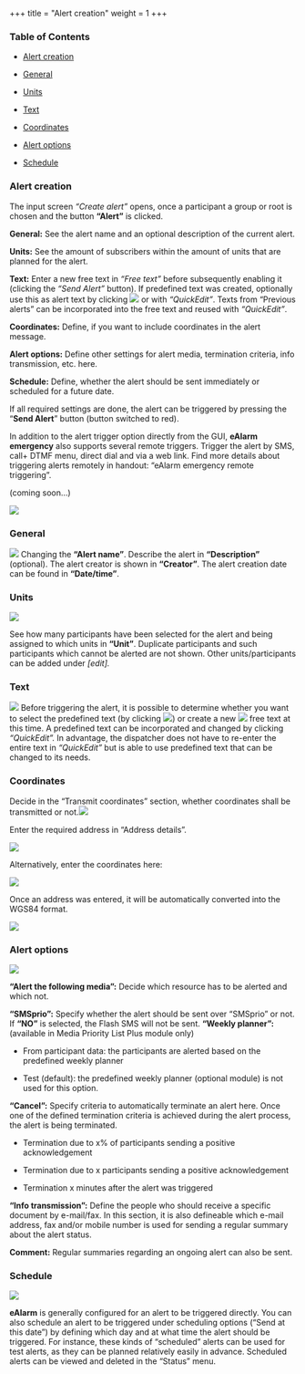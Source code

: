+++
title = "Alert creation"
weight = 1
+++

### Table of Contents 

- [Alert creation](#alert_creation)

- [General](#general)

- [Units](#units)

- [Text](#text)

- [Coordinates](#coordinates)

- [Alert options](#alert_options)

- [Schedule](#schedule)

<a name="alert_creation"></a>
### Alert creation 

The input screen *“Create alert”* opens, once a participant a group or
root is chosen and the button **“Alert”** is clicked.

**General:** See the alert name and an optional description of the
current alert.

**Units:** See the amount of subscribers within the amount of units that
are planned for the alert.

**Text:** Enter a new free text in *“Free text”* before subsequently
enabling it (clicking the *“Send Alert”* button). If predefined text was
created, optionally use this as alert text by clicking ![](/img/runderblauesdings.png?classes=shadow)
or with *“QuickEdit”*. Texts from “Previous alerts” can be incorporated
into the free text and reused with *“QuickEdit”*.

**Coordinates:** Define, if you want to include coordinates in the alert
message.

**Alert options:** Define other settings for alert media, termination
criteria, info transmission, etc. here.

**Schedule:** Define, whether the alert should be sent immediately or
scheduled for a future date.

If all required settings are done, the alert can be triggered by
pressing the “**Send Alert**” button (button switched to red).

In addition to the alert trigger option directly from the GUI, **eAlarm
emergency** also supports several remote triggers. Trigger the alert by
SMS, call+ DTMF menu, direct dial and via a web link. Find more details
about triggering alerts remotely in handout: “eAlarm emergency remote
triggering”.

(coming soon…)

![](/img/alarm_erstellen_freitext_en.34542f25cb3bf6b54af64377f65e68e4.png?classes=shadow)

<a name="general"></a>
### General 

![](/img/ealarm_erstellen_allgemein_en.png?classes=shadow)
Changing the **“Alert name”**. Describe the alert in **“Description”**
(optional). The alert creator is shown in **“Creator”**. The alert
creation date can be found in **“Date/time”**.

<a name="units"></a>
### Units 

![](/img/alarm_erstellen_einheit_en.072081be3fe2f6fff7012d0fd8c8bc3f.png?classes=shadow)

See how many participants have been selected for the alert and being
assigned to which units in **“Unit”**. Duplicate participants and such
participants which cannot be alerted are not shown. Other
units/participants can be added under *\[edit\].*

<a name="text"></a>
### Text 

![](/img/alarm_erstellen_text_en.de7d3eeb6846176eeb25a2118fd8cd9b.png)
Before triggering the alert, it is possible to determine whether you
want to select the predefined text (by clicking
![](/img/runderblauesdings.png?classes=shadow))
or create a new
![](/img/freitext_en.png?classes=shadow)
free text at this time. A predefined text can be incorporated and
changed by clicking *“QuickEdit”.* In advantage, the dispatcher does not
have to re-enter the entire text in *“QuickEdit”* but is able to use
predefined text that can be changed to its needs.

<a name="coordinates"></a>
### Coordinates 

Decide in the “Transmit coordinates” section, whether coordinates shall
be transmitted or
not.![](/img/koordinaten_yes_no.png?classes=shadow)

Enter the required address in “Address details”.

![](/img/koordinaten_1.png?classes=shadow)

Alternatively, enter the coordinates here:

![](/img/koordinaten_2.png?classes=shadow)

Once an address was entered, it will be automatically converted into the
WGS84 format.

![](/img/koordinaten_3.a70bc0475016d483158f82c1ad7c3d8a.png?classes=shadow)

<a name="alert_options"></a>
### Alert options 

![](/img/alarm_erstellen_alarmoptionen_en.edc077dabe6c246ea46ee6a2e5ed68c8.png?classes=shadow)

**“Alert the following media”:** Decide which resource has to be alerted
and which not.

**“SMSprio”:** Specify whether the alert should be sent over “SMSprio”
or not. If **“NO”** is selected, the Flash SMS will not be sent.
**“Weekly planner”:** (available in Media Priority List Plus module
only)

- From participant data: the participants are alerted based on the
    predefined weekly planner

- Test (default): the predefined weekly planner (optional module) is
    not used for this option.

**“Cancel”:** Specify criteria to automatically terminate an alert here.
Once one of the defined termination criteria is achieved during the
alert process, the alert is being terminated.

- Termination due to x% of participants sending a positive
    acknowledgement 

- Termination due to x participants sending a positive acknowledgement

- Termination x minutes after the alert was triggered

**“Info transmission”:** Define the people who should receive a specific
document by e-mail/fax. In this section, it is also defineable which
e-mail address, fax and/or mobile number is used for sending a regular
summary about the alert status.

**Comment:** Regular summaries regarding an ongoing alert can also be
sent.

<a name="schedule"></a>
### Schedule 

![](/img/alarm_erstellen_versandstatistik_en.b25eacbba3534406a4ca854153036b94.png?classes=shadow)

**eAlarm** is generally configured for an alert to be triggered
directly. You can also schedule an alert to be triggered under
scheduling options (“Send at this date”) by defining which day and at
what time the alert should be triggered. For instance, these kinds of
“scheduled” alerts can be used for test alerts, as they can be planned
relatively easily in advance. Scheduled alerts can be viewed and deleted
in the “Status” menu.

